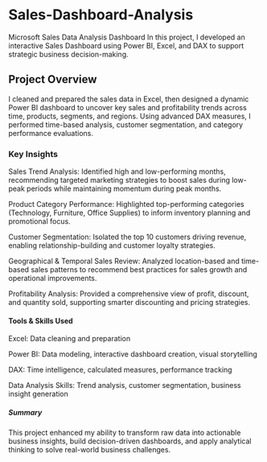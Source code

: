 # Sales-Dashboard-Analysis
Microsoft Sales Data Analysis Dashboard
In this project, I developed an interactive Sales Dashboard using Power BI, Excel, and DAX to support strategic business decision-making.

## Project Overview
I cleaned and prepared the sales data in Excel, then designed a dynamic Power BI dashboard to uncover key sales and profitability trends across time, products, segments, and regions. Using advanced DAX measures, I performed time-based analysis, customer segmentation, and category performance evaluations.

### Key Insights
Sales Trend Analysis: Identified high and low-performing months, recommending targeted marketing strategies to boost sales during low-peak periods while maintaining momentum during peak months.

Product Category Performance: Highlighted top-performing categories (Technology, Furniture, Office Supplies) to inform inventory planning and promotional focus.

Customer Segmentation: Isolated the top 10 customers driving revenue, enabling relationship-building and customer loyalty strategies.

Geographical & Temporal Sales Review: Analyzed location-based and time-based sales patterns to recommend best practices for sales growth and operational improvements.

Profitability Analysis: Provided a comprehensive view of profit, discount, and quantity sold, supporting smarter discounting and pricing strategies.

#### Tools & Skills Used
Excel: Data cleaning and preparation

Power BI: Data modeling, interactive dashboard creation, visual storytelling

DAX: Time intelligence, calculated measures, performance tracking

Data Analysis Skills: Trend analysis, customer segmentation, business insight generation

##### Summary
This project enhanced my ability to transform raw data into actionable business insights, build decision-driven dashboards, and apply analytical thinking to solve real-world business challenges.

